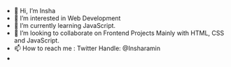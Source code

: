 - 👋 Hi, I’m Insha 
- 👀 I’m interested in Web Development
- 🌱 I’m currently learning JavaScript.
- 💞️ I’m looking to collaborate on Frontend Projects Mainly with HTML, CSS and JavaScript.
- 📫 How to reach me : Twitter Handle: @Insharamin
-



<!---
Insha-design/Insha-design is a ✨ special ✨ repository because its `README.md` (this file) appears on your GitHub profile.
You can click the Preview link to take a look at your changes.
--->
